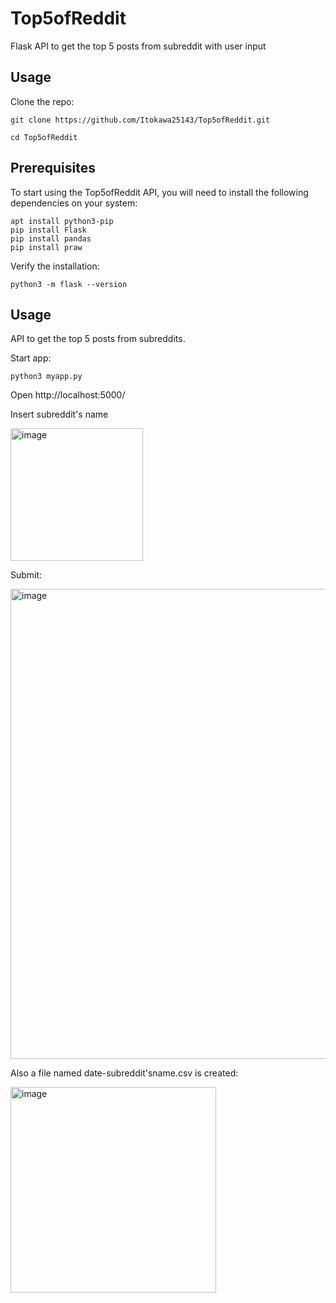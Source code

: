 # Top5ofReddit
Flask API to get the top 5 posts from subreddit with user input

## Usage

Clone the repo: 

```
git clone https://github.com/Itokawa25143/Top5ofReddit.git

cd Top5ofReddit 
```

## Prerequisites

To start using the Top5ofReddit API, you will need to install the following dependencies on your system: 
```
apt install python3-pip
pip install Flask
pip install pandas
pip install praw
```
Verify the installation: 
```
python3 -m flask --version
```


## Usage
API to get the top 5 posts from subreddits.

Start app:
```
python3 myapp.py
```

Open http://localhost:5000/

Insert subreddit's name

<img width="212" alt="image" src="https://user-images.githubusercontent.com/27806574/163234029-78ca111a-b849-4402-9e32-196f1270a244.png">


Submit:

<img width="752" alt="image" src="https://user-images.githubusercontent.com/27806574/163234083-547ccfe3-cc90-42cc-b900-1bdc9776c169.png">


Also a file named date-subreddit'sname.csv is created:

<img width="329" alt="image" src="https://user-images.githubusercontent.com/27806574/163235501-cd4b4c8e-5113-45e1-b39c-e0aa5c66e095.png">




